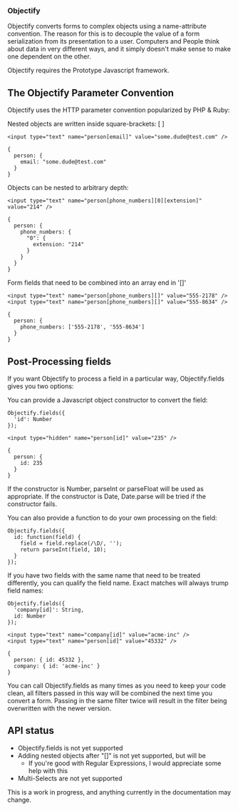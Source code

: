 ### Objectify

Objectify converts forms to complex objects using a name-attribute convention.
The reason for this is to decouple the value of a form serialization from its
presentation to a user. Computers and People think about data in very different
ways, and it simply doesn't make sense to make one dependent on the other.

Objectify requires the Prototype Javascript framework.

## The Objectify Parameter Convention

Objectify uses the HTTP parameter convention popularized by PHP & Ruby:

Nested objects are written inside square-brackets: [ ]

    <input type="text" name="person[email]" value="some.dude@test.com" />
    
    {
      person: {
        email: "some.dude@test.com"
      }
    }

Objects can be nested to arbitrary depth:

    <input type="text" name="person[phone_numbers][0][extension]" value="214" />
    
    {
      person: {
        phone_numbers: {
          "0": {
            extension: "214"
          }
        }
      }
    }

Form fields that need to be combined into an array end in '[]'

    <input type="text" name="person[phone_numbers][]" value="555-2178" />
    <input type="text" name="person[phone_numbers][]" value="555-8634" />
    
    {
      person: {
        phone_numbers: ['555-2178', '555-8634']
      }
    }
    
## Post-Processing fields

If you want Objectify to process a field in a particular way, Objectify.fields gives
you two options:

You can provide a Javascript object constructor to convert the field:

    Objectify.fields({
      'id': Number
    });

    <input type="hidden" name="person[id]" value="235" />
    
    {
      person: {
        id: 235
      }
    }

If the constructor is Number, parseInt or parseFloat will be used as appropriate.
If the constructor is Date, Date.parse will be tried if the constructor fails.

You can also provide a function to do your own processing on the field:

    Objectify.fields({
      id: function(field) {
        field = field.replace(/\D/, '');
        return parseInt(field, 10);
      }
    });

If you have two fields with the same name that need to be treated differently,  you
can qualify the field name. Exact matches will always trump field names:

    Objectify.fields({
      'company[id]': String,
      id: Number
    });
    
    <input type="text" name="company[id]" value="acme-inc" />
    <input type="text" name="person[id]" value="45332" />
    
    {
      person: { id: 45332 },
      company: { id: 'acme-inc' }
    }
    
You can call Objectify.fields as many times as you need to keep your code clean, all
filters passed in this way will be combined the next time you convert a form. Passing
in the same filter twice will result in the filter being overwritten with the newer
version.

## API status

* Objectify.fields is not yet supported
* Adding nested objects after "[]" is not yet supported, but will be
  - If you're good with Regular Expressions, I would appreciate some help with this
* Multi-Selects are not yet supported
  
This is a work in progress, and anything currently in the documentation may change.